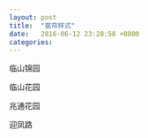 ```yaml
---
layout: post
title:  "窗帘样式"
date:   2016-06-12 23:28:58 +0800
categories: 
---
```


临山锦园

临山花园

兆通花园

迎凤路